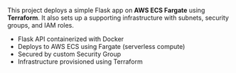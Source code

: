 This project deploys a simple Flask app on **AWS ECS Fargate** using **Terraform**. It also sets up a supporting infrastructure with subnets, security groups, and IAM roles.

- Flask API containerized with Docker
- Deploys to AWS ECS using Fargate (serverless compute)
- Secured by custom Security Group
- Infrastructure provisioned using Terraform
